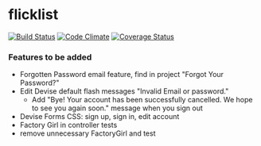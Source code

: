 # flicklist

[ ![Build Status](https://app.codeship.com/projects/b23def40-c932-0134-f742-3a0fd8dae151/status?branch=master)](https://app.codeship.com/projects/199219)
[![Code Climate](https://codeclimate.com/github/yonatanmk/flicklist/badges/gpa.svg)](https://codeclimate.com/github/yonatanmk/flicklist)
[![Coverage Status](https://coveralls.io/repos/github/yonatanmk/flicklist/badge.svg?branch=master)](https://coveralls.io/github/yonatanmk/flicklist?branch=master)


### Features to be added
* Forgotten Password email feature, find in project "Forgot Your Password?"
* Edit Devise default flash messages "Invalid Email or password."
  * Add "Bye! Your account has been successfully cancelled. We hope to see you again soon." message when you sign out
* Devise Forms CSS: sign up, sign in, edit account
* Factory Girl in controller tests
* remove unnecessary FactoryGirl and test
